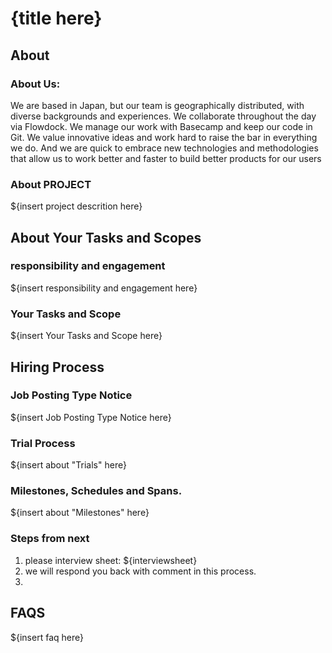 # {title here}
## About
### About Us:
We are based in Japan, but our team is geographically distributed, with diverse backgrounds and experiences. We collaborate throughout the day via Flowdock. We manage our work with Basecamp and keep our code in Git. We value innovative ideas and work hard to raise the bar in everything we do. And we are quick to embrace new technologies and methodologies that allow us to work better and faster to build better products for our users
### About PROJECT
${insert project descrition here}

## About Your Tasks and Scopes
### responsibility and engagement
${insert responsibility and engagement here}
### Your Tasks and Scope
${insert Your Tasks and Scope here}

## Hiring Process
### Job Posting Type Notice
${insert Job Posting Type Notice here}
### Trial Process
${insert about "Trials" here}
### Milestones, Schedules and Spans.
${insert about "Milestones" here}
### Steps from next
1. please interview sheet: ${interviewsheet}
2.  we will respond you back with comment in this process.
3.  
## FAQS
${insert faq here}
